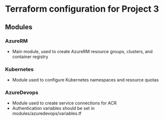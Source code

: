 # Terraform configuration for Project 3
## Modules
### AzureRM
- Main module, used to create AzureRM resource groups, clusters, and container registry
### Kubernetes
- Module used to configure Kubernetes namespaces and resource quotas
### AzureDevops
- Module used to create service connections for ACR
- Authentication variables should be set in modules/azuredevops/variables.tf
